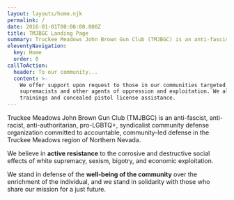 ```yaml
---
layout: layouts/home.njk
permalink: /
date: 2016-01-01T00:00:00.000Z
title: TMJBGC Landing Page
summary: Truckee Meadows John Brown Gun Club (TMJBGC) is an anti-fascist, anti-racist, anti-authoritarian, pro-LGBTQ+, syndicalist community defense organization committed to accountable, community-led defense in the Truckee Meadows region of Northern Nevada.
eleventyNavigation:
  key: Home
  order: 0
callToAction:
  header: To our community...
  content: >-
    We offer support upon request to those in our communities targeted by white
    supremacists and other agents of oppression and exploitation. We also offer
    trainings and concealed pistol license assistance.
---
```

Truckee Meadows John Brown Gun Club (TMJBGC) is an anti-fascist, anti-racist, anti-authoritarian, pro-LGBTQ+, syndicalist community defense organization committed to accountable, community-led defense in the Truckee Meadows region of Northern Nevada.

We believe in **active resistance** to the corrosive and destructive social effects of white supremacy, sexism, bigotry, and economic exploitation.

We stand in defense of the **well-being of the community** over the enrichment of the individual, and we stand in solidarity with those who share our mission for a just future.
